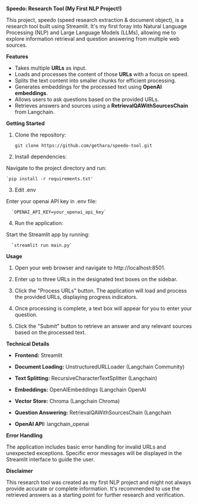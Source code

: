 **Speedo: Research Tool (My First NLP Project!)**

This project, speedo (speed research extraction & document object), is a research tool built using Streamlit. It's my first foray into Natural Language Processing (NLP) and Large Language Models (LLMs), allowing me to explore information retrieval and question answering from multiple web sources.



**Features**

*   Takes multiple **URLs** as input.
*   Loads and processes the content of those **URLs** with a focus on speed.
*   Splits the text content into smaller chunks for efficient processing.
*   Generates embeddings for the processed text using **OpenAI embeddings**.
*   Allows users to ask questions based on the provided URLs.
*   Retrieves answers and sources using a **RetrievalQAWithSourcesChain** from Langchain.



  
  **Getting Started**

1.  Clone the repository:

    `git clone https://github.com/gethara/speedo-tool.git`

 
2.   Install dependencies:

Navigate to the project directory and run:

    `pip install -r requirements.txt'


 3.   Edit .env

Enter your openai API key in .env file:

      `OPENAI_API_KEY=your_openai_api_key`


4. Run the application:

Start the Streamlit app by running:

      `streamlit run main.py`






 **Usage**

1. Open your web browser and navigate to http://localhost:8501.

2. Enter up to three URLs in the designated text boxes on the sidebar.

3. Click the "Process URLs" button. The application will load and process the provided URLs, displaying progress indicators.

4. Once processing is complete, a text box will appear for you to enter your question.

5. Click the "Submit" button to retrieve an answer and any relevant sources based on the processed text.







 **Technical Details**



*  **Frontend:** Streamlit

*   **Document Loading:** UnstructuredURLLoader (Langchain Community)

*  **Text Splitting:** RecursiveCharacterTextSplitter (Langchain)

*   **Embeddings:** OpenAIEmbeddings (Langchain OpenAI
*   **Vector Store:** Chroma (Langchain Chroma)


*   **Question Answering:** RetrievalQAWithSourcesChain (Langchain


*   **OpenAI API:** langchain_openai



  **Error Handling**

The application includes basic error handling for invalid URLs and unexpected exceptions. Specific error messages will be displayed in the Streamlit interface to guide the user.



**Disclaimer**

This research tool was created as my first NLP project and might not always provide accurate or complete information. It's recommended to use the retrieved answers as a starting point for further research and verification.
